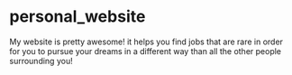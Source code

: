 # personal_website

My website is pretty awesome! it helps you find jobs that are rare in order for you to pursue your dreams in a different way than all the other people surrounding you! 
